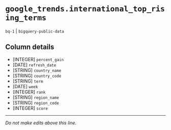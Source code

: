 # `google_trends.international_top_rising_terms`
`bq-1` | `bigquery-public-data`

## Column details
* [INTEGER]   `percent_gain`
* [DATE]      `refresh_date`
* [STRING]    `country_name`
* [STRING]    `country_code`
* [STRING]    `term`
* [DATE]      `week`
* [INTEGER]   `rank`
* [STRING]    `region_name`
* [STRING]    `region_code`
* [INTEGER]   `score`

-------------------------------------------------------------------------------
*Do not make edits above this line.*
